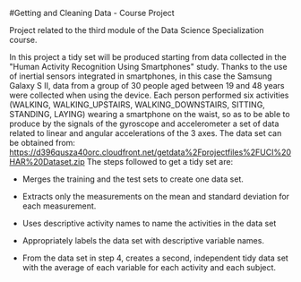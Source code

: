 #Getting and Cleaning Data - Course Project

Project related to the third module of the Data Science Specialization course.

In this project a tidy set will be produced starting from data collected in the "Human Activity Recognition Using Smartphones" study. 
Thanks to the use of inertial sensors integrated in smartphones, in this case the Samsung Galaxy S II, data from a group of 30 people 
aged between 19 and 48 years were collected when using the device. Each person performed six activities (WALKING, WALKING_UPSTAIRS, 
WALKING_DOWNSTAIRS, SITTING, STANDING, LAYING) wearing a smartphone on the waist, so as to be able to produce by the signals of the 
gyroscope and accelerometer a set of data related to linear and angular accelerations of the 3 axes.
The data set can be obtained from:
https://d396qusza40orc.cloudfront.net/getdata%2Fprojectfiles%2FUCI%20HAR%20Dataset.zip
The steps followed to get a tidy set are:

- Merges the training and the test sets to create one data set.

- Extracts only the measurements on the mean and standard deviation for each measurement.

- Uses descriptive activity names to name the activities in the data set

- Appropriately labels the data set with descriptive variable names.

- From the data set in step 4, creates a second, independent tidy data set with the 
  average of each variable for each activity and each subject.
